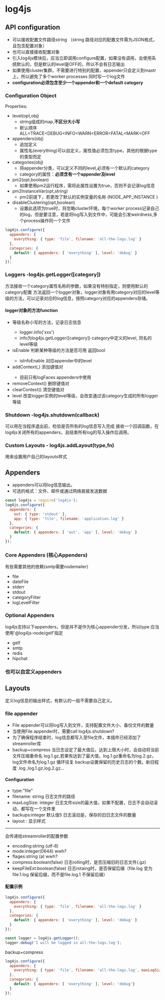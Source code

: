 # log4js

## API configuration 
* 可以接收配置文件路径string （string 路径对应的配置文件需为JSON格式，且包含配置对象）
* 也可以直接接收配置对象
* 引入log4js模块后，应当立即调用configure配置，如果没有调用，会使用系统默认的，但是默认的level是OFF的，所以不会有日志输出
* 如果使用cluster集群，不需要进行特别的配置，appender只会定义到mastr上，所以避免了多个worker processes 同时写一个log文件
* **configuration必须包含至少一个appender和一个default category**

### Configuration Object
Properties:
* level(opt,obj)
    - string组成的map,**不区分大小写**
    - 默认顺序 ALL<TRACE<DEBUG<INFO<WARN<ERROR<FATAL<MARK<OFF 
* appenders(obj)
    - 追加定义
    - 属性名(everything)可以自定义，属性值必须包含type，其他的根据type的类型而定
* categories(obj)
    - 将appender分类，可以定义不同的level,必须有一个默认的category
    - category的属性：**必须含有一个appender及level**
* pm2(opt,boolean)
    - 如果使用pm2运行程序，需将此属性设置为true，否则不会记录log信息
* pm2InstanceVar(opt,string)
    - pm2前提下，若更改了默认的实例变量的名称 (NODE_APP_INSTANCE )
* disableClustering(opt,boolean)
    - 设置此选项为true时，将忽略cluster环境，每个worker process记录自己的log，但是要注意，若是将log写入到文件中，可能会引发weirdness,多个process操作同一个文件
```js
log4js.configure({
  appenders: {
    everything: { type: 'file', filename: 'all-the-logs.log' }
  },
  categories: {
    default: { appenders: [ 'everything' ], level: 'debug' }
  }
});
```



### Loggers -log4js.getLogger([category])
方法接收一个category属性名称的参数，如果没有特别指定，则使用默认的category配置
方法返回一个logger对象，logger对象有用category对应的level等级的方法，可以记录对应的log信息，按照category对应的appenders存储。

#### logger对象的方法function
* <level> 等级名称小写的方法，记录日志信息 
  - logger.info('xxx')
  - info为log4js.getLogger([category]) category中定义的level, 同名的level等级
* is<level>Enable 判断某种等级的方法是否可用 返回bool
  - isInfoEnable  对应appender中的level
* addContext(<key>,<value>) 添加键值对  
  - 目前只有logFaces appenders中使用
* removeContext(<key>) 删除键值对
* clearContext() 清空键值对
* level 改变logger实例的level等级，会改变通过该category生成的所有logger等级

### Shutdown -log4js.shutdown(callback)
可以用在当程序退出前，检验是否所有的log信息写入完成
接收一个回调函数，在log4js关闭所有的appenders，且结束所有log的写入操作后调用。

### Custom Layouts - log4js.addLayout(type,fn)
用来设置用户自己的layouts样式

## Appenders
* appenders可以将log信息输出。
* 可选的格式：文件、邮件或通过网络直接发送数据
```js
const log4js = require('log4js');
log4js.configure({
  appenders: {
    out: { type: 'stdout' },
    app: { type: 'file', filename: 'application.log' }
  },
  categories: {
    default: { appenders: [ 'out', 'app' ], level: 'debug' }
  }
});
```

### Core Appenders (核心Appenders) 
有些需要其他的依赖(smtp需要nodemailer)
* file
* dateFile
* stderr
* stdout
* categoryFilter
* logLevelFilter

### Optional Appenders
log4js支持以下appenders，但是并不是作为核心appender分发，所以type 应当使用'@log4js-node/gelf'指定
* gelf
* smtp
* redis
* hipchat

### 也可以自定义appenders

## Layouts
定义log信息的输出样式，有默认的一般不需要自己定义。



















































###  file appender
* File appender可以将log写入到文件，支持配置文件大小、备份文件的数量
* 当使用File appender时，需要call log4js.shutdown?
* 为了确保程序结束时，log信息都写入至file文件，本插件已经添加了streamroller库
* backup+compress 当日志设定了最大值后，达到上限大小时，会自动将当前文件压缩重命名 log.1.gz,若果有达到了最大值，log.1.gz重命名为log.2.gz，log文件命名为log.1.gz 循环往复 backup设置保留的历史日志的个数。新旧程度 .log ,log.1.gz,log.2.gz...

#### Configuration 
* type:"file"
* filename: string 日志文件的路径
* maxLogSize: integer 日志文件size的最大值，如果不配置，日志不会自动滚动，都写在一个文件里
* backups:integer 默认值5 日志滚动是，保存的旧日志文件的数量
* layout : 显示样式
------------------------------------------------------------------
会传递给streamroller的配置参数
* encoding:string (utf-8)
* mode:integer(0644) wwh?
* flages:string (a) wwh?
* compress:boolean(false) 日志rolling时，是否压缩旧的日志文件(.gz)
* keepFileExt:boolean(false) 日志rotaing时，是否保留后缀（file.log 变为file.1.log 保留后缀，而不是file.log.1 不保留后缀）

#### 配置示例
```js
log4js.configure({
  appenders: {
    everything: { type: 'file', filename: 'all-the-logs.log' }
  },
  categories: {
    default: { appenders: [ 'everything' ], level: 'debug' }
  }
});

const logger = log4js.getLogger();
logger.debug('I will be logged in all-the-logs.log');
```
backup+compress
```js
log4js.configure({
  appenders: {
    everything: { type: 'file', filename: 'all-the-logs.log', maxLogSize: 10485760, backups: 3, compress: true }
  },
  categories: {
    default: { appenders: [ 'everything' ], level: 'debug'}
  }
});
```